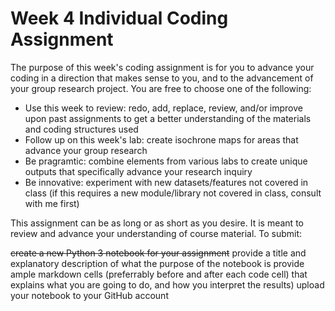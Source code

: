# Week 4 Individual Coding Assignment

The purpose of this week's coding assignment is for you to advance your coding in a direction that makes sense to you, and to the advancement of your group research project. You are free to choose one of the following:

* Use this week to review: redo, add, replace, review, and/or improve upon past assignments to get a better understanding of the materials and coding structures used
* Follow up on this week's lab: create isochrone maps for areas that advance your group research
* Be pragramtic: combine elements from various labs to create unique outputs that specifically advance your research inquiry
* Be innovative: experiment with new datasets/features not covered in class (if this requires a new module/library not covered in class, consult with me first)

This assignment can be as long or as short as you desire. It is meant to review and advance your understanding of course material. To submit:

~~create a new Python 3 notebook for your assignment~~
provide a title and explanatory description of what the purpose of the notebook is
provide ample markdown cells (preferrably before and after each code cell) that explains what you are going to do, and how you interpret the results)
upload your notebook to your GitHub account